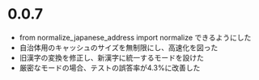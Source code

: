 # 0.0.7
- from normalize_japanese_address import normalize できるようにした
- 自治体用のキャッシュのサイズを無制限にし、高速化を図った
- 旧漢字の変換を修正し、新漢字に統一するモードを設けた
- 厳密なモードの場合、テストの誤答率が4.3%に改善した
